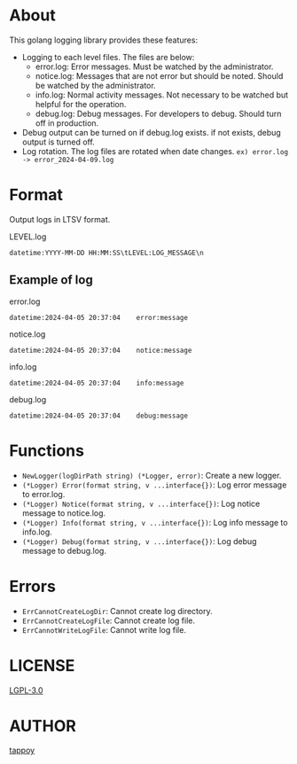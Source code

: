 # About
This golang logging library provides these features:
- Logging to each level files. The files are below:
  - error.log: Error messages. Must be watched by the administrator.
  - notice.log: Messages that are not error but should be noted. Should be watched by the administrator.
  - info.log: Normal activity messages. Not necessary to be watched but helpful for the operation.
  - debug.log: Debug messages. For developers to debug. Should turn off in production.
- Debug output can be turned on if debug.log exists. if not exists, debug output is turned off.
- Log rotation. The log files are rotated when date changes. `ex) error.log -> error_2024-04-09.log`

# Format
Output logs in LTSV format.

LEVEL.log
```
datetime:YYYY-MM-DD HH:MM:SS\tLEVEL:LOG_MESSAGE\n
```

## Example of log
error.log
```
datetime:2024-04-05 20:37:04	error:message
```

notice.log
```
datetime:2024-04-05 20:37:04	notice:message
```

info.log
```
datetime:2024-04-05 20:37:04	info:message
```

debug.log
```
datetime:2024-04-05 20:37:04	debug:message
```

# Functions
- `NewLogger(logDirPath string) (*Logger, error)`: Create a new logger.
- `(*Logger) Error(format string, v ...interface{})`: Log error message to error.log.
- `(*Logger) Notice(format string, v ...interface{})`: Log notice message to notice.log.
- `(*Logger) Info(format string, v ...interface{})`: Log info message to info.log.
- `(*Logger) Debug(format string, v ...interface{})`: Log debug message to debug.log.

# Errors
- `ErrCannotCreateLogDir`: Cannot create log directory.
- `ErrCannotCreateLogFile`: Cannot create log file.
- `ErrCannotWriteLogFile`: Cannot write log file.

# LICENSE
[LGPL-3.0](LICENSE)

# AUTHOR
[tappoy](https://github.com/tappoy)
